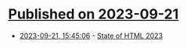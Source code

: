 # [Published on 2023-09-21](index.md)

* [2023-09-21, 15:45:06](https://lobste.rs/s/dkfkva/state_html_2023) - [State of HTML 2023](https://survey.devographics.com/en-US/survey/state-of-html/2023)

